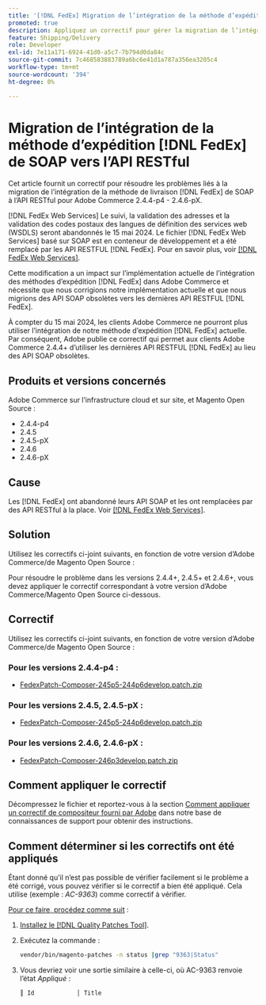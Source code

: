 ```yaml
---
title: '[!DNL FedEx] Migration de l’intégration de la méthode d’expédition de SOAP à l’API RESTful'
promoted: true
description: Appliquez un correctif pour gérer la migration de l’intégration de la méthode d’expédition de SOAP à l’API RESTful pour Adobe Commerce 2.4.4-p4 - 2.4.6-pX. [!DNL FedEx]
feature: Shipping/Delivery
role: Developer
exl-id: 7e11a171-6924-41d0-a5c7-7b794d0da84c
source-git-commit: 7c468583883789a6bc6e41d1a787a356ea3205c4
workflow-type: tm+mt
source-wordcount: '394'
ht-degree: 0%

---
```


# Migration de l’intégration de la méthode d’expédition [!DNL FedEx] de SOAP vers l’API RESTful

Cet article fournit un correctif pour résoudre les problèmes liés à la migration de l’intégration de la méthode de livraison [!DNL FedEx] de SOAP à l’API RESTful pour Adobe Commerce 2.4.4-p4 - 2.4.6-pX.

[!DNL FedEx Web Services] Le suivi, la validation des adresses et la validation des codes postaux des langues de définition des services web (WSDLS) seront abandonnés le 15 mai 2024. Le fichier [!DNL FedEx Web Services] basé sur SOAP est en conteneur de développement et a été remplacé par les API RESTFUL [!DNL FedEx]. Pour en savoir plus, voir [[!DNL FedEx Web Services]](https://www.fedex.com/en-us/developer/web-services.html).

Cette modification a un impact sur l’implémentation actuelle de l’intégration des méthodes d’expédition [!DNL FedEx] dans Adobe Commerce et nécessite que nous corrigions notre implémentation actuelle et que nous migrions des API SOAP obsolètes vers les dernières API RESTFUL [!DNL FedEx].

À compter du 15 mai 2024, les clients Adobe Commerce ne pourront plus utiliser l’intégration de notre méthode d’expédition [!DNL FedEx] actuelle. Par conséquent, Adobe publie ce correctif qui permet aux clients Adobe Commerce 2.4.4+ d’utiliser les dernières API RESTFUL [!DNL FedEx] au lieu des API SOAP obsolètes.


## Produits et versions concernés

Adobe Commerce sur l’infrastructure cloud et sur site, et Magento Open Source :

* 2.4.4-p4
* 2.4.5
* 2.4.5-pX
* 2.4.6
* 2.4.6-pX

## Cause

Les [!DNL FedEx] ont abandonné leurs API SOAP et les ont remplacées par des API RESTful à la place. Voir [[!DNL FedEx Web Services]](https://www.fedex.com/en-us/developer/web-services.html).

## Solution

Utilisez les correctifs ci-joint suivants, en fonction de votre version d’Adobe Commerce/de Magento Open Source :

Pour résoudre le problème dans les versions 2.4.4+, 2.4.5+ et 2.4.6+, vous devez appliquer le correctif correspondant à votre version d’Adobe Commerce/Magento Open Source ci-dessous.

## Correctif

Utilisez les correctifs ci-joint suivants, en fonction de votre version d’Adobe Commerce/de Magento Open Source :

### Pour les versions 2.4.4-p4 :

* [FedexPatch-Composer-245p5-244p6develop.patch.zip](assets/FedexPatch-Composer-245p5-244p6develop.patch.zip)

### Pour les versions 2.4.5, 2.4.5-pX :

* [FedexPatch-Composer-245p5-244p6develop.patch.zip](assets/FedexPatch-Composer-245p5-244p6develop.patch.zip)


### Pour les versions 2.4.6, 2.4.6-pX :


* [FedexPatch-Composer-246p3develop.patch.zip](assets/FedexPatch-Composer-246p3develop.patch.zip)


## Comment appliquer le correctif

Décompressez le fichier et reportez-vous à la section [Comment appliquer un correctif de compositeur fourni par Adobe](https://experienceleague.adobe.com/docs/commerce-knowledge-base/kb/how-to/how-to-apply-a-composer-patch-provided-by-magento.html) dans notre base de connaissances de support pour obtenir des instructions.

## Comment déterminer si les correctifs ont été appliqués

Étant donné qu’il n’est pas possible de vérifier facilement si le problème a été corrigé, vous pouvez vérifier si le correctif a bien été appliqué. Cela utilise (exemple : *AC-9363*) comme correctif à vérifier.

<u>Pour ce faire, procédez comme suit</u> :

1. [Installez le  [!DNL Quality Patches Tool]](https://experienceleague.adobe.com/docs/commerce-operations/tools/quality-patches-tool/usage.html).
1. Exécutez la commande :

   ```bash
   vendor/bin/magento-patches -n status |grep "9363|Status"
   ```

1. Vous devriez voir une sortie similaire à celle-ci, où AC-9363 renvoie l’état *Appliqué* :

   ```bash
   ║ Id            │ Title                                                        │ Category        │ Origin                 │ Status      │ Details                                          ║ ║ N/A           │ ../m2-hotfixes/AC-9363_USPS_Ground_Advantage_shipping_method_COMPOSER_patch.patch      │ Other           │ Local                  │ Applied     │ Patch type: Custom                                
   ```
